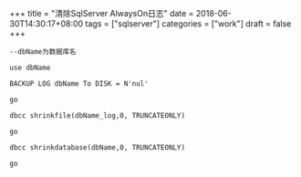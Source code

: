 +++
title = "清除SqlServer AlwaysOn日志"
date = 2018-06-30T14:30:17+08:00
tags = ["sqlserver"]
categories = ["work"]
draft = false
+++

`--dbName为数据库名`

    use dbName

    BACKUP LOG dbName To DISK = N'nul'

    go

    dbcc shrinkfile(dbName_log,0, TRUNCATEONLY)

    go

    dbcc shrinkdatabase(dbName,0, TRUNCATEONLY)

    go